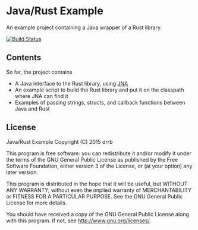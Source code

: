 # Java/Rust Example

An example project containing a Java wrapper of a Rust library.

[![Build Status](https://travis-ci.org/drrb/java-rust-example.png?branch=master)](https://travis-ci.org/drrb/java-rust-example)

## Contents
So far, the project contains
- A Java interface to the Rust library, using [JNA](https://github.com/twall/jna)
- An example script to build the Rust library and put it on the classpath where JNA can find it
- Examples of passing strings, structs, and callback functions between Java and Rust

## License

Java/Rust Example
Copyright (C) 2015 drrb

This program is free software: you can redistribute it and/or modify
it under the terms of the GNU General Public License as published by
the Free Software Foundation, either version 3 of the License, or
(at your option) any later version.

This program is distributed in the hope that it will be useful,
but WITHOUT ANY WARRANTY; without even the implied warranty of
MERCHANTABILITY or FITNESS FOR A PARTICULAR PURPOSE.  See the
GNU General Public License for more details.

You should have received a copy of the GNU General Public License
along with this program.  If not, see <http://www.gnu.org/licenses/>.
